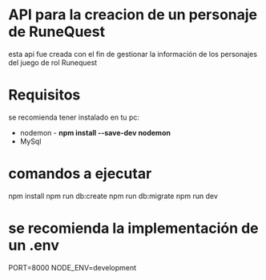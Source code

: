 # API para la creacion de un personaje de RuneQuest
esta api fue creada con el fin de gestionar la información de los personajes del juego de rol Runequest

# Requisitos
se recomienda tener instalado en tu pc:
  * nodemon - **npm install --save-dev nodemon**
  * MySql

# comandos a ejecutar
npm install
npm run db:create
npm run db:migrate
npm run dev

# se recomienda la implementación de un .env
PORT=8000
NODE_ENV=development



